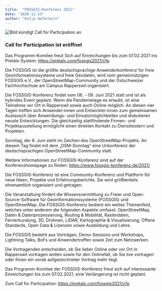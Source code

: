 ```yaml
---
title:  "FOSSGIS-Konferenz 2021"
date: "2020-12-23"
author: "Katja Haferkorn"
---
```


![Bild kündigt Call for Participation an](/news/images/2020-12-23_fossgis21-CfP_für_News.png "CfP") 


### Call for Participation ist eröffnet

Das Programm-Komitee freut Sich auf Einreichungen bis zum 07.02.2021 ins Pretalx-System: https://pretalx.com/fossgis2021/cfp

Die FOSSGIS ist die größte deutschsprachige Anwenderkonferenz für freie  Geoinformationssysteme und freie Geodaten, wird vom gemeinnützigen FOSSGIS e.V., der OpenStreetMap-Community und der Ostschweizer Fachhochschule am Campus Rapperswil organisiert.

Die FOSSGIS-Konferenz findet vom 06. - 09. Juni 2021 statt und ist als hybrides Event geplant. Wenn die Pandemielage es erlaubt, ist eine Teilnahme vor Ort in Rapperswil sowie auch Online möglich.
An  diesen vier Tagen treffen sich Anwender:innen und Entwickler:innen zum  gemeinsamen   Austausch über Anwendungs- und Einsatzmöglichkeiten und  diskutieren neuste Entwicklungen. Die gleichzeitig stattfindende Firmen-  und Projektausstellung ermöglicht einen direkten Kontakt zu  Dienstleistern und Projekten.

Sonntag, der 6. Juni steht im Zeichen des OpenStreetMap-Projekts. An diesem Tag
findet mit dem „OSM-Sonntag“ eine Unkonferenz der deutschsprachigen
OpenStreetMap-Community statt.

Weitere Informationen zur FOSSGIS-Konferenz sind auf der
Konferenzhomepage zu finden: https://www.fossgis-konferenz.de/2021/

Die  FOSSGIS-Konferenz ist eine Community-Konferenz und Plattform für neue  Ideen, Projekte und Erfahrungsberichte. Sie wird größtenteils  ehrenamtlich organisiert und getragen. 

Die  Veranstaltung fördert die Wissensvermittlung zu Freier und  Open-Source-Software für  Geoinformationssysteme (FOSSGIS) und  OpenStreetMap. Die  FOSSGIS-Konferenz bedient ein weites Themenfeld, welches unter anderem  die folgenden Aspekte umfasst: OpenStreetMap, Daten &  Datenprozessierung, Routing & Mobilität, Rasterdaten, Fernerkundung,  3D, Drohnen, LIDAR, Kartographie & Visualisierung, Offene  Standards, Open Data & Lizenzen sowie Ausbildung und Lehre.

Die   FOSSGIS besteht aus Vorträgen, Demo-Sessions und Workshops, Lightning   Talks, BoFs und Anwendertreffen sowie Zeit zum Netzwerken.

Die Vortragenden entscheiden, ob Sie lieber Online oder vor Ort in Rapperswil vortragen  wollen sowie für den Onlinefall, ob Sie live vortragen oder Ihnen ein  vorab aufgezeichneter Vortrag mehr liegt.

Das Programm-Komitee der FOSSGIS-Konferenz freut sich auf interessante
Einreichungen bis zum 07.02.2021, eine Verlängerung ist nicht geplant.

Zum Call for Participation: https://pretalx.com/fossgis2021/cfp
